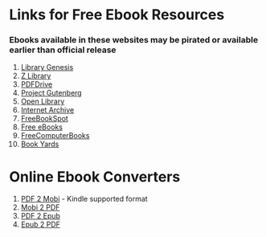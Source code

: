# Links for Free Ebook Resources

### Ebooks available in these websites may be pirated or available earlier than official release

1. [Library Genesis]
2. [Z Library]
3. [PDFDrive]
4. [Project Gutenberg]
5. [Open Library]
6. [Internet Archive]
7. [FreeBookSpot]
8. [Free eBooks]
9. [FreeComputerBooks]
10. [Book Yards]

# Online Ebook Converters

1. [PDF 2 Mobi] - Kindle supported format
2. [Mobi 2 PDF]
3. [PDF 2 Epub]
4. [Epub 2 PDF]


[PDFDrive]: https://www.pdfdrive.com/
[Library Genesis]: http://libgen.rs/
[Z Library]: https://z-lib.org/
[Project Gutenberg]: http://www.gutenberg.org/
[Open Library]: https://openlibrary.org/
[Internet Archive]: https://archive.org/details/texts
[FreeBookSpot]: http://www.freebookspot.es/
[Free eBooks]: https://www.free-ebooks.net/
[FreeComputerBooks]: https://freecomputerbooks.com/
[Book Yards]: http://www.bookyards.com/en/welcome

[Mobi 2 PDF]: https://www.zamzar.com/convert/mobi-to-pdf/
[PDF 2 Mobi]: https://www.zamzar.com/convert/pdf-to-mobi/
[PDF 2 Epub]: https://www.zamzar.com/convert/pdf-to-epub/
[Epub 2 PDF]: https://www.zamzar.com/convert/epub-to-pdf/